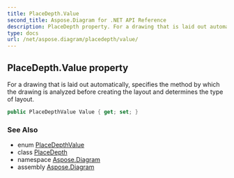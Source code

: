 ```yaml
---
title: PlaceDepth.Value
second_title: Aspose.Diagram for .NET API Reference
description: PlaceDepth property. For a drawing that is laid out automatically specifies the method by which the drawing is analyzed before creating the layout and determines the type of layout
type: docs
url: /net/aspose.diagram/placedepth/value/
---
```

## PlaceDepth.Value property

For a drawing that is laid out automatically, specifies the method by which the drawing is analyzed before creating the layout and determines the type of layout.

```csharp
public PlaceDepthValue Value { get; set; }
```

### See Also

* enum [PlaceDepthValue](../../placedepthvalue/)
* class [PlaceDepth](../)
* namespace [Aspose.Diagram](../../placedepth/)
* assembly [Aspose.Diagram](../../../)


